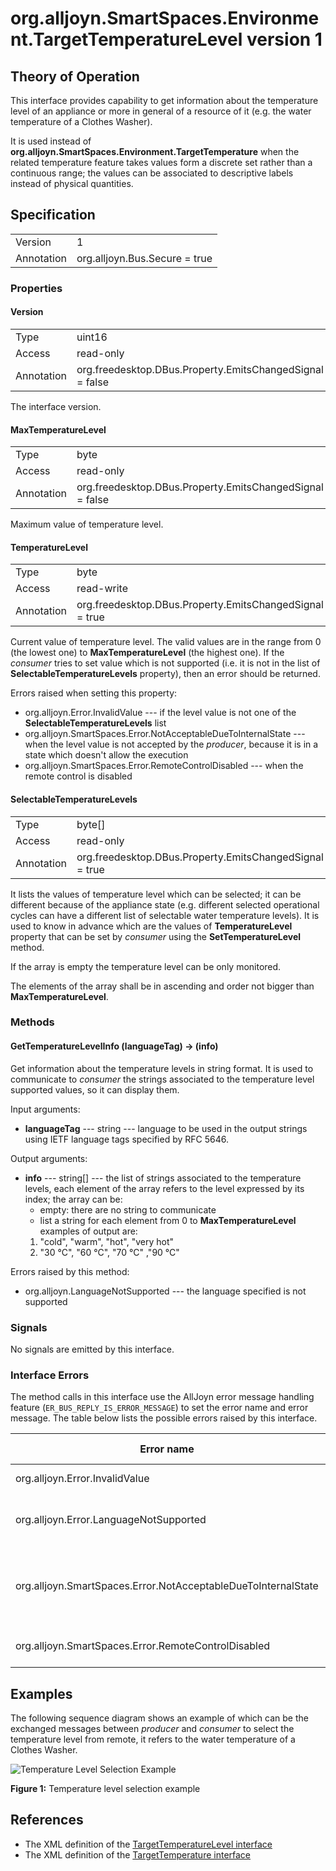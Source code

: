 # org.alljoyn.SmartSpaces.Environment.TargetTemperatureLevel version 1

## Theory of Operation

This interface provides capability to get information about the temperature
level of an appliance or more in general of a resource of it (e.g. the water
temperature of a Clothes Washer).

It is used instead of **org.alljoyn.SmartSpaces.Environment.TargetTemperature**
when the related temperature feature takes values form a discrete set rather
than a continuous range; the values can be associated to descriptive labels
instead of physical quantities.

## Specification

|            |                               |
| ---------- | ----------------------------- |
| Version    | 1                             |
| Annotation | org.alljoyn.Bus.Secure = true |

### Properties

#### Version

|            |                                                          |
|------------|----------------------------------------------------------|
| Type       | uint16                                                   |
| Access     | read-only                                                |
| Annotation | org.freedesktop.DBus.Property.EmitsChangedSignal = false |

The interface version.

#### MaxTemperatureLevel

|            |                                                          |
| ---------- | -------------------------------------------------------- |
| Type       | byte                                                     |
| Access     | read-only                                                |
| Annotation | org.freedesktop.DBus.Property.EmitsChangedSignal = false |

Maximum value of temperature level.

#### TemperatureLevel

|            |                                                         |
| ---------- | ------------------------------------------------------- |
| Type       | byte                                                    |
| Access     | read-write                                              |
| Annotation | org.freedesktop.DBus.Property.EmitsChangedSignal = true |

Current value of temperature level. The valid values are in the range from 0
(the lowest one) to **MaxTemperatureLevel** (the highest one).
If the _consumer_ tries to set value which is not supported (i.e. it is not in
the list of **SelectableTemperatureLevels** property), then an error should
be returned.

Errors raised when setting this property:

  * org.alljoyn.Error.InvalidValue --- if the level value is not one of the
    **SelectableTemperatureLevels** list
  * org.alljoyn.SmartSpaces.Error.NotAcceptableDueToInternalState --- when the
    level value is not accepted by the _producer_, because it is in a state
    which doesn't allow the execution
  * org.alljoyn.SmartSpaces.Error.RemoteControlDisabled --- when the remote
    control is disabled

#### SelectableTemperatureLevels

|            |                                                         |
| ---------- | ------------------------------------------------------- |
| Type       | byte[]                                                  |
| Access     | read-only                                               |
| Annotation | org.freedesktop.DBus.Property.EmitsChangedSignal = true |

It lists the values of temperature level which can be selected; it can be
different because of the appliance state (e.g. different selected operational
cycles can have a different list of selectable water temperature levels). It is
used to know in advance which are the values of **TemperatureLevel** property
that can be set by _consumer_ using the **SetTemperatureLevel** method.

If the array is empty the temperature level can be only monitored.

The elements of the array shall be in ascending and order not bigger than
**MaxTemperatureLevel**.

### Methods

#### GetTemperatureLevelInfo (languageTag) -> (info)

Get information about the temperature levels in string format.
It is used to communicate to _consumer_ the strings associated to the
temperature level supported values, so it can display them.

Input arguments:

  * **languageTag** --- string --- language to be used in the output strings
    using IETF language tags specified by RFC 5646.

Output arguments:

  * **info** --- string[] --- the list of strings associated to the temperature
    levels, each element of the array refers to the level expressed by its
    index; the array can be:
      * empty: there are no string to communicate
      * list a string for each element from 0 to **MaxTemperatureLevel**
    examples of output are:
      1. "cold", "warm", "hot", "very hot"
      2.  "30 °C", "60 °C", "70 °C" ,"90 °C"

Errors raised by this method:

  * org.alljoyn.LanguageNotSupported --- the language specified is not supported

### Signals

No signals are emitted by this interface.

### Interface Errors

The method calls in this interface use the AllJoyn error message handling
feature (`ER_BUS_REPLY_IS_ERROR_MESSAGE`) to set the error name and error
message. The table below lists the possible errors raised by this interface.

| Error name                                                    | Error message                                     |
|---------------------------------------------------------------|---------------------------------------------------|
| org.alljoyn.Error.InvalidValue                                | Invalid value                                     |
| org.alljoyn.Error.LanguageNotSupported                        | Language specified is not supported               |
| org.alljoyn.SmartSpaces.Error.NotAcceptableDueToInternalState | The value is not acceptable due to internal state |
| org.alljoyn.SmartSpaces.Error.RemoteControlDisabled           | Remote control disabled                           |

## Examples

The following sequence diagram shows an example of which can be the exchanged
messages between _producer_ and _consumer_ to select the temperature level from
remote, it refers to the water temperature of a Clothes Washer.

![Temperature Level Selection Example][TemperatureLevelSelectionExample]

[TemperatureLevelSelectionExample]: TemperatureLevelSelectionExample.png

**Figure 1:** Temperature level selection example

## References

  * The XML definition of the [TargetTemperatureLevel interface](TargetTemperatureLevel-v1.xml)
  * The XML definition of the [TargetTemperature interface](TargetTemperature-v1.xml)
